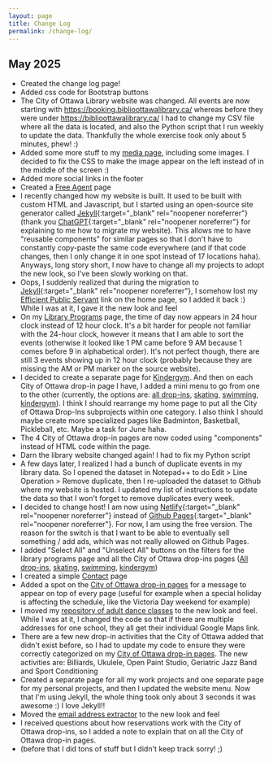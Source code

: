 ```yaml
---
layout: page
title: Change Log
permalink: /change-log/
---
```


## May 2025

- Created the change log page!
- Added css code for Bootstrap buttons
- The City of Ottawa Library website was changed. All events are now starting with https://booking.biblioottawalibrary.ca/ whereas before they were under https://biblioottawalibrary.ca/ I had to change my CSV file where all the data is located, and also the Python script that I run weekly to update the data. Thankfully the whole exercise took only about 5 minutes, phew! :) 
- Added some more stuff to my [media page](https://claudielarouche.com/media/), including some images. I decided to fix the CSS to make the image appear on the left instead of in the middle of the screen :) 
- Added more social links in the footer
- Created a [Free Agent](https://claudielarouche.com/projects/free-agent/) page
- I recently changed how my website is built. It used to be built with custom HTML and Javascript, but I started using an open-source site generator called [Jekyll](https://jekyllrb.com/){:target="_blank" rel="noopener noreferrer"} (thank you [ChatGPT](https://chat.openai.com/){:target="_blank" rel="noopener noreferrer"} for explaining to me how to migrate my website). This allows me to have "reusable components" for similar pages so that I don't have to constantly copy-paste the same code everywhere (and if that code changes, then I only change it in one spot instead of 17 locations haha). Anyways, long story short, I now have to change all my projects to adopt the new look, so I've been slowly working on that. 
- Oops, I suddenly realized that during the migration to [Jekyll](https://jekyllrb.com/){:target="_blank" rel="noopener noreferrer"}, I somehow lost my [Efficient Public Servant](https://claudielarouche.com/projects/efficient-public-servant/) link on the home page, so I added it back :) While I was at it, I gave it the new look and feel
- On my [Library Programs](https://claudielarouche.com/projects/library/) page, the time of day now appears in 24 hour clock instead of 12 hour clock. It's a bit harder for people not familiar with the 24-hour clock, however it means that I am able to sort the events (otherwise it looked like 1 PM came before 9 AM because 1 comes before 9 in alphabetical order). It's not perfect though, there are still 3 events showing up in 12 hour clock (probably because they are missing the AM or PM marker on the source website). 
- I decided to create a separate page for [Kindergym](https://claudielarouche.com/projects/kindergym/). And then on each City of Ottawa drop-in page I have, I added a mini menu to go from one to the other (currently, the options are: [all drop-ins](https://claudielarouche.com/projects/ottawa-drop-ins/), [skating](https://claudielarouche.com/projects/ottawa-skate/), [swimming](https://claudielarouche.com/projects/ottawa-swim/), [kindergym](https://claudielarouche.com/projects/kindergym/)). I think I should rearrange my home page to put all the City of Ottawa Drop-Ins subprojects within one category. I also think I should maybe create more specialized pages like Badminton, Basketball, Pickleball, etc. Maybe a task for June haha. 
- The 4 City of Ottawa drop-in pages are now coded using "components" instead of HTML code within the page.
- Darn the library website changed again! I had to fix my Python script
- A few days later, I realized I had a bunch of duplicate events in my library data. So I opened the dataset in Notepad++ to do Edit > Line Operation > Remove duplicate, then I re-uploaded the dataset to Github where my website is hosted. I updated my list of instructions to update the data so that I won't forget to remove duplicates every week.
- I decided to change host! I am now using [Netlify](https://www.netlify.com/){:target="_blank" rel="noopener noreferrer"} instead of [Github Pages](https://pages.github.com/){:target="_blank" rel="noopener noreferrer"}. For now, I am using the free version. The reason for the switch is that I want to be able to eventually sell something / add ads, which was not really allowed on Github Pages. 
- I added "Select All" and "Unselect All" buttons on the filters for the library programs page and all the City of Ottawa drop-ins pages ([All drop-ins](https://claudielarouche.com/projects/ottawa-drop-ins/), [skating](https://claudielarouche.com/projects/ottawa-skate/), [swimming](https://claudielarouche.com/projects/ottawa-swim/), [kindergym](https://claudielarouche.com/projects/kindergym/))
- I created a simple [Contact](https://claudielarouche.com/contact/) page
- Added a spot on the [City of Ottawa drop-in pages](https://claudielarouche.com/projects/ottawa-drop-ins/) for a message to appear on top of every page (useful for example when a special holiday is affecting the schedule, like the Victoria Day  weekend for example)
- I moved my [repository of adult dance classes](https://claudielarouche.com/projects/ottawa-adult-dance-classes/) to the new look and feel. While I was at it, I changed the code so that if there are multiple addresses for one school, they all get their individual Google Maps link. 
- There are a few new drop-in activities that the City of Ottawa added that didn't exist before, so I had to update my code to ensure they were correctly categorized on my [City of Ottawa drop-in pages](https://claudielarouche.com/projects/ottawa-drop-ins/). The new activities are: Billiards, Ukulele, Open Paint Studio, Geriatric Jazz Band and Sport Conditioning
- Created a separate page for all my work projects and one separate page for my personal projects, and then I updated the website menu. Now that I'm using Jekyll, the whole thing took only about 3 seconds it was awesome :) I love Jekyll!!
- Moved the [email address extractor](https://claudielarouche.com/projects/email-address-extractor/) to the new look and feel
- I received questions about how reservations work with the City of Ottawa drop-ins, so I added a note to explain that on all the City of Ottawa drop-in pages.
- (before that I did tons of stuff but I didn't keep track sorry! ;)